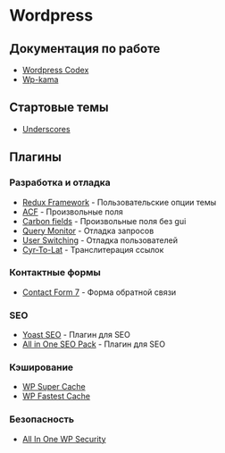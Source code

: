 # Wordpress

## Документация по работе

- [Wordpress Codex](https://codex.wordpress.org/%D0%97%D0%B0%D0%B3%D0%BB%D0%B0%D0%B2%D0%BD%D0%B0%D1%8F_%D1%81%D1%82%D1%80%D0%B0%D0%BD%D0%B8%D1%86%D0%B0)
- [Wp-kama](https://wp-kama.ru/handbook/cheatsheet)

## Стартовые темы

- [Underscores](https://underscores.me/)

## Плагины

### Разработка и отладка
- [Redux Framework](https://wordpress.org/plugins/redux-framework/) - Пользовательские опции темы
- [ACF](https://wordpress.org/plugins/advanced-custom-fields/) - Произвольные поля
- [Carbon fields](https://carbonfields.net/release-archive/) - Произвольные поля без gui
- [Query Monitor](https://wordpress.org/plugins/query-monitor/) - Отладка запросов
- [User Switching](https://wordpress.org/plugins/user-switching/) - Отладка пользователей
- [Cyr-To-Lat](https://wordpress.org/plugins/cyr2lat/) - Транслитерация ссылок

### Контактные формы
- [Contact Form 7](https://wordpress.org/plugins/contact-form-7/) - Форма обратной связи

### SEO
- [Yoast SEO](https://ru.wordpress.org/plugins/wordpress-seo/) - Плагин для SEO
- [All in One SEO Pack](https://wordpress.org/plugins/all-in-one-seo-pack/) - Плагин для SEO

### Кэширование
- [WP Super Cache](https://wordpress.org/plugins/wp-super-cache/)
- [WP Fastest Cache](https://ru.wordpress.org/plugins/wp-fastest-cache/)

### Безопасность
- [All In One WP Security](https://ru.wordpress.org/plugins/all-in-one-wp-security-and-firewall/)
